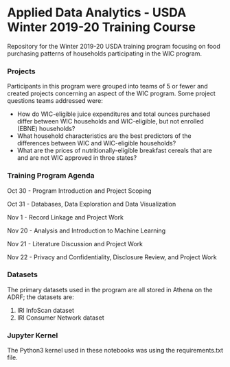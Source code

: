 # Applied Data Analytics - USDA Winter 2019-20 Training Course
Repository for the Winter 2019-20 USDA training program focusing on food purchasing patterns of households participating in the WIC program.

### Projects
Participants in this program were grouped into teams of 5 or fewer and created projects concerning an aspect of the WIC program. Some project questions teams addressed were:

  - How do WIC-eligible juice expenditures and total ounces purchased differ between WIC households and WIC-eligible, but not enrolled (EBNE) households?
  - What household characteristics are the best predictors of the differences between WIC and WIC-eligible households?
  - What are the prices of nutritionally-eligible breakfast cereals that are and are not WIC approved in three states?

### Training Program Agenda
Oct 30 - Program Introduction and Project Scoping

Oct 31 - Databases, Data Exploration and Data Visualization

Nov 1 -  Record Linkage and Project Work

Nov 20 - Analysis and Introduction to Machine Learning

Nov 21 - Literature Discussion and Project Work

Nov 22 - Privacy and Confidentiality, Disclosure Review, and Project Work

### Datasets
The primary datasets used in the program are all stored in Athena on the ADRF; the datasets are:

1. IRI InfoScan dataset
2. IRI Consumer Network dataset

### Jupyter Kernel
The Python3 kernel used in these notebooks was using the requirements.txt file.
